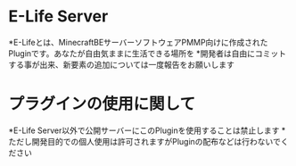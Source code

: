 # E-Life Server
*E-Lifeとは、MinecraftBEサーバーソフトウェアPMMP向けに作成されたPluginです。あなたが自由気ままに生活できる場所を
*開発者は自由にコミットする事が出来、新要素の追加については一度報告をお願いします

# プラグインの使用に関して
*E-Life Server以外で公開サーバーにこのPluginを使用することは禁止します
*ただし開発目的での個人使用は許可されますがPluginの配布などは行わないでください

